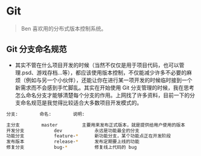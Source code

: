 # Git

> Ben 喜欢用的分布式版本控制系统。

## Git 分支命名规范

- 其实不管在什么项目开发的时候（当然不仅仅是用于项目代码，也可以管理.psd、游戏存档...等），都应该使用版本控制，不仅能减少许多不必要的麻烦（例如与另一个小伙伴），还能让你在进行某一项开发的时候临时接到一个新需求而不会感到手忙脚乱。其实在开始使用 Git 分支管理的时候，我在思考怎么命名分支才能够清楚每个分支的作用。上网找了许多资料，目前一下的分支命名规范是我觉得比较适合大多数项目开发模式的。

```bash
分支:		   命名:		  说明:

主分支		   master		  主要用来发布正式版本，就是提供给用户使用的版本
开发分支		   dev 		      永远是功能最全的分支
功能分支		   feature-*	  新功能分支，某个功能点正在开发阶段
发布版本		   release-*	  发布定期要上线的功能
修复分支		   bug-*		  修复线上代码的 bug

```
